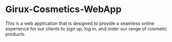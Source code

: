 # Girux-Cosmetics-WebApp
This is a web application that is designed to provide a seamless online experience for our clients to sign up, log in, and order our range of cosmetic products.
